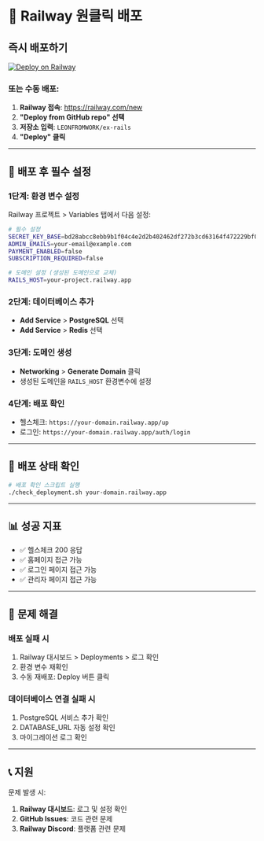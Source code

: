 # 🚀 Railway 원클릭 배포

## 즉시 배포하기

[![Deploy on Railway](https://railway.app/button.svg)](https://railway.app/template/github/LEONFROMWORK/ex-rails)

### 또는 수동 배포:

1. **Railway 접속**: https://railway.com/new
2. **"Deploy from GitHub repo" 선택**
3. **저장소 입력**: `LEONFROMWORK/ex-rails`
4. **"Deploy" 클릭**

---

## 🔧 배포 후 필수 설정

### 1단계: 환경 변수 설정
Railway 프로젝트 > Variables 탭에서 다음 설정:

```bash
# 필수 설정
SECRET_KEY_BASE=bd28abcc8ebb9b1f04c4e2d2b402462df272b3cd63164f472229bf0dd7979fa8443e34bb8ee0cb13da6fe26b9ae309fa41ef71d0e6af74b3ba3e7d1aee8127d7
ADMIN_EMAILS=your-email@example.com
PAYMENT_ENABLED=false
SUBSCRIPTION_REQUIRED=false

# 도메인 설정 (생성된 도메인으로 교체)
RAILS_HOST=your-project.railway.app
```

### 2단계: 데이터베이스 추가
- **Add Service** > **PostgreSQL** 선택
- **Add Service** > **Redis** 선택

### 3단계: 도메인 생성
- **Networking** > **Generate Domain** 클릭
- 생성된 도메인을 `RAILS_HOST` 환경변수에 설정

### 4단계: 배포 확인
- 헬스체크: `https://your-domain.railway.app/up`
- 로그인: `https://your-domain.railway.app/auth/login`

---

## 🎯 배포 상태 확인

```bash
# 배포 확인 스크립트 실행
./check_deployment.sh your-domain.railway.app
```

---

## 📊 성공 지표

- ✅ 헬스체크 200 응답
- ✅ 홈페이지 접근 가능  
- ✅ 로그인 페이지 접근 가능
- ✅ 관리자 페이지 접근 가능

---

## 🔧 문제 해결

### 배포 실패 시
1. Railway 대시보드 > Deployments > 로그 확인
2. 환경 변수 재확인
3. 수동 재배포: Deploy 버튼 클릭

### 데이터베이스 연결 실패 시
1. PostgreSQL 서비스 추가 확인
2. DATABASE_URL 자동 설정 확인
3. 마이그레이션 로그 확인

---

## 📞 지원

문제 발생 시:
1. **Railway 대시보드**: 로그 및 설정 확인
2. **GitHub Issues**: 코드 관련 문제
3. **Railway Discord**: 플랫폼 관련 문제
